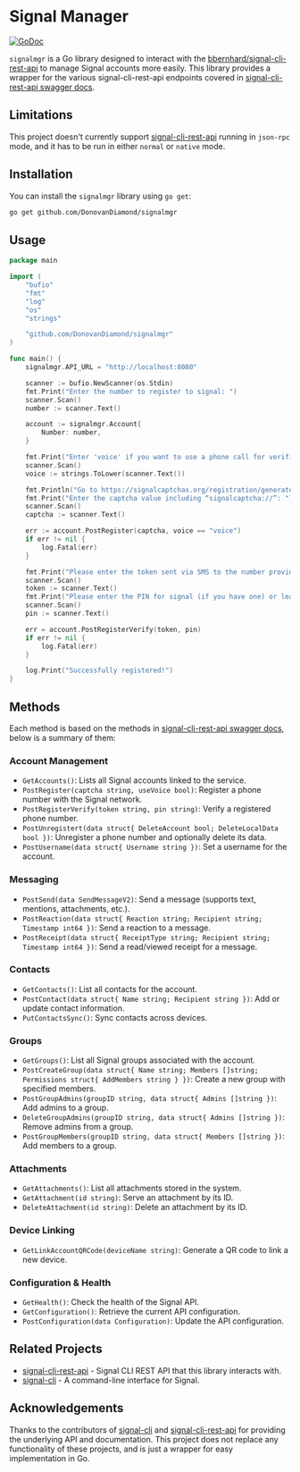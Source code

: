 # Signal Manager

[![GoDoc](https://pkg.go.dev/badge/github.com/DonovanDiamond/signalmgr.svg)](https://pkg.go.dev/github.com/DonovanDiamond/signalmgr)

`signalmgr` is a Go library designed to interact with the [bbernhard/signal-cli-rest-api](https://github.com/bbernhard/signal-cli-rest-api) to manage Signal accounts more easily. This library provides a wrapper for the various signal-cli-rest-api endpoints covered in [signal-cli-rest-api swagger docs](https://bbernhard.github.io/signal-cli-rest-api/).

## Limitations

This project doesn't currently support [signal-cli-rest-api](https://github.com/bbernhard/signal-cli-rest-api) running in `json-rpc` mode, and it has to be run in either `normal` or `native` mode.

## Installation

You can install the `signalmgr` library using `go get`:

```bash
go get github.com/DonovanDiamond/signalmgr
```

## Usage

```go
package main

import (
	"bufio"
	"fmt"
	"log"
	"os"
	"strings"

	"github.com/DonovanDiamond/signalmgr"
)

func main() {
	signalmgr.API_URL = "http://localhost:8080"

	scanner := bufio.NewScanner(os.Stdin)
	fmt.Print("Enter the number to register to signal: ")
	scanner.Scan()
	number := scanner.Text()

	account := signalmgr.Account{
		Number: number,
	}

	fmt.Print("Enter 'voice' if you want to use a phone call for verification: ")
	scanner.Scan()
	voice := strings.ToLower(scanner.Text())

	fmt.Println("Go to https://signalcaptchas.org/registration/generate.html, complete the captcha, open the development console and find the line that looks like: 'Prevented navigation to “signalcaptcha://{captcha value}” due to an unknown protocol.' and copy the entire captcha value.")
	fmt.Print("Enter the captcha value including “signalcaptcha://”: ")
	scanner.Scan()
	captcha := scanner.Text()

	err := account.PostRegister(captcha, voice == "voice")
	if err != nil {
		log.Fatal(err)
	}

	fmt.Print("Please enter the token sent via SMS to the number provided:")
	scanner.Scan()
	token := scanner.Text()
	fmt.Print("Please enter the PIN for signal (if you have one) or leave this blank:")
	scanner.Scan()
	pin := scanner.Text()

	err = account.PostRegisterVerify(token, pin)
	if err != nil {
		log.Fatal(err)
	}

	log.Print("Successfully registered!")
}
```

## Methods

Each method is based on the methods in [signal-cli-rest-api swagger docs](https://bbernhard.github.io/signal-cli-rest-api/), below is a summary of them:

### Account Management

- `GetAccounts()`: Lists all Signal accounts linked to the service.
- `PostRegister(captcha string, useVoice bool)`: Register a phone number with the Signal network.
- `PostRegisterVerify(token string, pin string)`: Verify a registered phone number.
- `PostUnregistert(data struct{ DeleteAccount bool; DeleteLocalData bool })`: Unregister a phone number and optionally delete its data.
- `PostUsername(data struct{ Username string })`: Set a username for the account.

### Messaging

- `PostSend(data SendMessageV2)`: Send a message (supports text, mentions, attachments, etc.).
- `PostReaction(data struct{ Reaction string; Recipient string; Timestamp int64 })`: Send a reaction to a message.
- `PostReceipt(data struct{ ReceiptType string; Recipient string; Timestamp int64 })`: Send a read/viewed receipt for a message.

### Contacts

- `GetContacts()`: List all contacts for the account.
- `PostContact(data struct{ Name string; Recipient string })`: Add or update contact information.
- `PutContactsSync()`: Sync contacts across devices.

### Groups

- `GetGroups()`: List all Signal groups associated with the account.
- `PostCreateGroup(data struct{ Name string; Members []string; Permissions struct{ AddMembers string } })`: Create a new group with specified members.
- `PostGroupAdmins(groupID string, data struct{ Admins []string })`: Add admins to a group.
- `DeleteGroupAdmins(groupID string, data struct{ Admins []string })`: Remove admins from a group.
- `PostGroupMembers(groupID string, data struct{ Members []string })`: Add members to a group.

### Attachments

- `GetAttachments()`: List all attachments stored in the system.
- `GetAttachment(id string)`: Serve an attachment by its ID.
- `DeleteAttachment(id string)`: Delete an attachment by its ID.

### Device Linking

- `GetLinkAccountQRCode(deviceName string)`: Generate a QR code to link a new device.

### Configuration & Health

- `GetHealth()`: Check the health of the Signal API.
- `GetConfiguration()`: Retrieve the current API configuration.
- `PostConfiguration(data Configuration)`: Update the API configuration.

## Related Projects

- [signal-cli-rest-api](https://github.com/bbernhard/signal-cli-rest-api) - Signal CLI REST API that this library interacts with.
- [signal-cli](https://github.com/AsamK/signal-cli) - A command-line interface for Signal.

## Acknowledgements

Thanks to the contributors of [signal-cli](https://github.com/AsamK/signal-cli) and [signal-cli-rest-api](https://github.com/bbernhard/signal-cli-rest-api) for providing the underlying API and documentation. This project does not replace any functionality of these projects, and is just a wrapper for easy implementation in Go.
